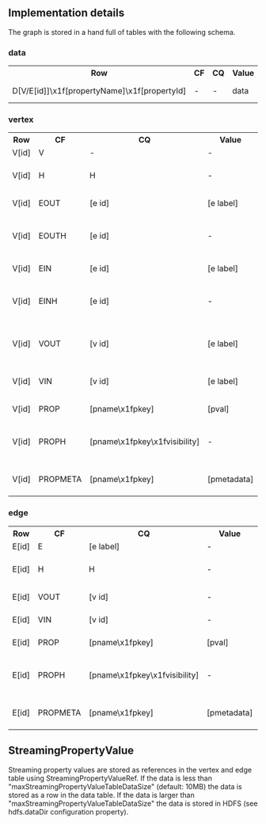 
Implementation details
----------------------

The graph is stored in a hand full of tables with the following schema.

### data

<table>
<tr><th>Row</th>                                          <th>CF</th>         <th>CQ</th>              <th>Value</th>       <th>Description</th></tr>
<tr><td>D[V/E[id]]\x1f[propertyName]\x1f[propertyId]</td> <td>-</td>          <td>-</td>               <td>data</td>        <td>Stores the data for StreamingPropertyValue</td></tr>
</table>

### vertex

<table>
<tr><th>Row</th>                                          <th>CF</th>         <th>CQ</th>              <th>Value</th>        <th>Description</th></tr>
<tr><td>V[id]</td>                                        <td>V</td>          <td>-</td>               <td>-</td>            <td>Vertex id</td></tr>
<tr><td>V[id]</td>                                        <td>H</td>          <td>H</td>               <td>-</td>            <td>Vertex hidden marker</td></tr>
<tr><td>V[id]</td>                                        <td>EOUT</td>       <td>[e id]</td>          <td>[e label]</td>    <td>Vertex out-edge</td></tr>
<tr><td>V[id]</td>                                        <td>EOUTH</td>      <td>[e id]</td>          <td>-</td>            <td>Vertex out-edge hidden marker</td></tr>
<tr><td>V[id]</td>                                        <td>EIN</td>        <td>[e id]</td>          <td>[e label]</td>    <td>Vertex in-edge</td></tr>
<tr><td>V[id]</td>                                        <td>EINH</td>       <td>[e id]</td>          <td>-</td>            <td>Vertex in-edge hidden marker</td></tr>
<tr><td>V[id]</td>                                        <td>VOUT</td>       <td>[v id]</td>          <td>[e label]</td>    <td>Vertex on other side of out-edge</td></tr>
<tr><td>V[id]</td>                                        <td>VIN</td>        <td>[v id]</td>          <td>[e label]</td>    <td>Vertex on other side of in-edge</td></tr>
<tr><td>V[id]</td>                                        <td>PROP</td>       <td>[pname\x1fpkey]</td>  <td>[pval]</td>      <td>Element property</td></tr>
<tr><td>V[id]</td>                                        <td>PROPH</td>      <td>[pname\x1fpkey\x1fvisibility]</td> <td>-</td> <td>Element property hidden marker</td></tr>
<tr><td>V[id]</td>                                        <td>PROPMETA</td>   <td>[pname\x1fpkey]</td>  <td>[pmetadata]</td> <td>Element property metadata</td></tr>
</table>

### edge

<table>
<tr><th>Row</th>                                          <th>CF</th>         <th>CQ</th>              <th>Value</th>        <th>Description</th></tr>
<tr><td>E[id]</td>                                        <td>E</td>          <td>[e label]</td>       <td>-</td>            <td>Edge id</td></tr>
<tr><td>E[id]</td>                                        <td>H</td>          <td>H</td>               <td>-</td>            <td>Edge hidden marker</td></tr>
<tr><td>E[id]</td>                                        <td>VOUT</td>       <td>[v id]</td>          <td>-</td>            <td>Edge out-vertex</td></tr>
<tr><td>E[id]</td>                                        <td>VIN</td>        <td>[v id]</td>          <td>-</td>            <td>Edge in-vertex</td></tr>
<tr><td>E[id]</td>                                        <td>PROP</td>       <td>[pname\x1fpkey]</td> <td>[pval]</td>      <td>Element property</td></tr>
<tr><td>E[id]</td>                                        <td>PROPH</td>      <td>[pname\x1fpkey\x1fvisibility]</td> <td>-</td> <td>Element property hidden marker</td></tr>
<tr><td>E[id]</td>                                        <td>PROPMETA</td>   <td>[pname\x1fpkey]</td> <td>[pmetadata]</td> <td>Element property metadata</td></tr>
</table>

StreamingPropertyValue
----------------------

Streaming property values are stored as references in the vertex and edge table using StreamingPropertyValueRef. 
If the data is less than "maxStreamingPropertyValueTableDataSize" (default: 10MB) the data is stored as a row
in the data table. If the data is larger than "maxStreamingPropertyValueTableDataSize" the data is stored in
HDFS (see hdfs.dataDir configuration property).
